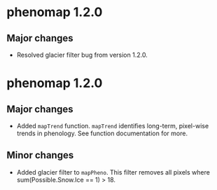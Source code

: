 # phenomap 1.2.0

## Major changes

* Resolved glacier filter bug from version 1.2.0.

# phenomap 1.2.0

## Major changes

* Added `mapTrend` function.  `mapTrend` identifies long-term, pixel-wise trends in phenology.  See function documentation for more.

## Minor changes

* Added glacier filter to `mapPheno`. This filter removes all pixels where sum(Possible.Snow.Ice == 1) > 18.

